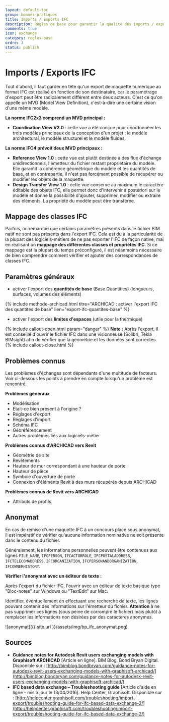 ```yaml
---
layout: default-toc
group: bonnes-pratiques
title: Imports / Exports IFC
description: Règles de base pour garantir la qualité des imports / export IFC.
comments: true
icon: exchange
category: regles-base
ordre: 3
status: publish
---
```


# Imports / Exports IFC

Tout d'abord, il faut garder en tête qu'un export de maquette numérique au format IFC est réalisé en fonction de son destinataire, car le paramétrage d'export peut être radicalement différent entre deux acteurs. C'est ce qu'on appelle un MVD (Model View Definition), c'est-à-dire une certaine vision d'une même modèle.

**La norme IFC2x3 comprend un MVD principal :**

* **Coordination View V2.0** : cette vue a été conçue pour coordonnéer les trois modèles principaux de la conception d'un projet : le modèle architectural, le modèle structurel et le modèle fluides.

**La norme IFC4 prévoit deux MVD principaux :**

* **Reference View 1.0** : cette vue est plutôt destinée à des flux d'échange unidirectionnels, l'émetteur du fichier restant propriétaire du modèle. Elle garantit la cohérence géométrique du modèle et les quantités de base, et en contrepartie, il n'est pas forcément possible de récupérer ou modifier les objets de la maquette.
* **Design Transfer View 1.0** : cette vue conserve au maximum le caractère éditable des objets IFC, elle permet donc d'intervenir à postériori sur le modèle et donne la possibilité d'ajouter, supprimer, modifier ou extraire des éléments. La propriété du modèle peut être transférée.

## Mappage des classes IFC

Parfois, on remarque que certains paramètres présents dans le fichier BIM natif ne sont pas présents dans l'export IFC. Cela est du à la particularité de la plupart des logiciels-métiers de ne pas exporter l'IFC de façon native, mai en réalisant un **mappage des différentes classes et propriétés IFC**.
Si ce mappage est la plupart du temps préconfiguré, il est néanmoins nécessaire de bien comprendre comment vérifier et ajouter des correspondances de classes IFC.

## Paramètres généraux

* activer l'export des **quantités de base** (Base Quantities) (longueurs, surfaces, volumes des éléments)

{% include methode-archicad.html titre="ARCHICAD : activer l'export IFC des quantités de base" lien="export-ifc-quantites-base" %}

* activer l'export des **limites d'espaces** (utile pour la thermique)

{% include callout-open.html param="danger" %}
**Note :**
Après l'export, il est conseillé d'ouvrir le fichier IFC dans une visionneuse (Solibri, Tekla BIMsight) afin de vérifier que la géométrie et les données sont correctes.
{% include callout-close.html %}

## Problèmes connus

Les problèmes d'échanges sont dépendants d'une multitude de facteurs. Voir ci-dessous les points à prendre en compte lorsqu'un problème est rencontré.

**Problèmes généraux**

* Modélisation
* Etait-ce bien présent à l'origine ?
* Réglages d'export
* Réglages d'import
* Schéma IFC
* Géoréférencement
* Autres problèmes liés aux logiciels-métier

**Problèmes connus d'ARCHICAD vers Revit**

* Géométrie de site
* Revêtements
* Hauteur de mur correspondant à une hauteur de porte
* Hauteur de pièce
* Symbole d'ouverture de porte
* Connexion d'éléments Revit à des murs récupérés depuis ARCHICAD

**Problèmes connus de Revit vers ARCHICAD**

* Attributs de profils

## Anonymat

En cas de remise d'une maquette IFC à un concours placé sous anonymat, il est impératif de vérifier qu'aucune information nominative ne soit présente dans le contenu du fichier.

Généralement, les informations personnelles peuvent être contenues aux lignes `FILE_NAME`, `IFCPERSON`, `IFCACTORROLE`, `IFCPOSTALADDRESS`, `IFCTELECOMADDRESS`, `IFCORGANIZATION`, `IFCPERSONANDORGANIZATION`, `IFCOWNERHISTORY`.

**Vérifier l'anonymat avec un éditeur de texte :**

Après l'export du fichier IFC, l'ouvrir avec un éditeur de texte basique type "Bloc-notes" sur Windows ou "TextEdit" sur Mac.

Identifier, éventuellement en effectuant une recherche de texte, les lignes pouvant contenir des informations sur l'émetteur du fichier. **Attention** à ne pas supprimer ces lignes (sous peine de corrompre le fichier) mais plutôt à remplacer les informations non désirées par des caractères anonymes.

![anonymat]({{ site.url }}/assets/img/bp_ifc_anonymat.png)

## Sources

* **Guidance notes for Autodesk Revit users exchanging models with Graphisoft ARCHICAD** [Article en ligne]. BIM Blog, Bond Bryan Digital. Disponible sur : [http://bimblog.bondbryan.com/guidance-notes-for-autodesk-revit-users-exchanging-models-with-graphisoft-archicad/](http://bimblog.bondbryan.com/guidance-notes-for-autodesk-revit-users-exchanging-models-with-graphisoft-archicad/)
* **IFC based data exchange – Troubleshooting guide** [Article d'aide en ligne - mis à jour le 13/04/2016]. Help Center, Graphisoft. Disponible sur : [http://helpcenter.graphisoft.com/troubleshooting/import-export/troubleshooting-guide-for-ifc-based-data-exchange-2/](http://helpcenter.graphisoft.com/troubleshooting/import-export/troubleshooting-guide-for-ifc-based-data-exchange-2/)

